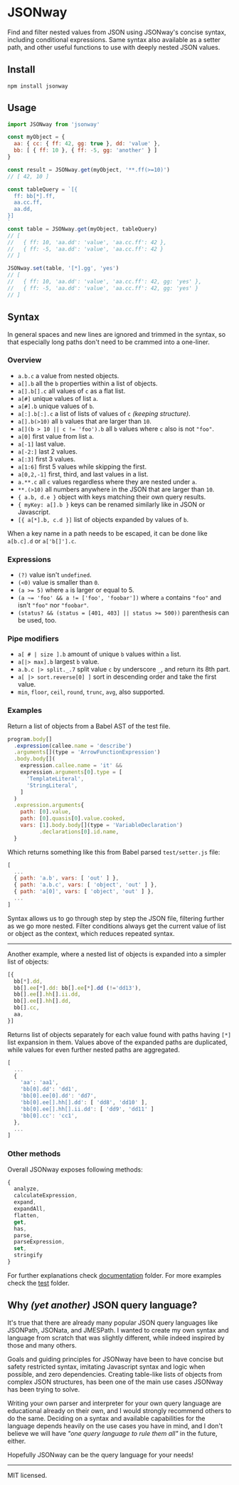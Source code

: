 # JSONway

Find and filter nested values from JSON using JSONway's concise syntax, including conditional expressions. Same syntax also available as a setter path, and other useful functions to use with deeply nested JSON values.

## Install

```
npm install jsonway
```

## Usage

```js
import JSONway from 'jsonway'

const myObject = {
  aa: { cc: { ff: 42, gg: true }, dd: 'value' },
  bb: [ { ff: 10 }, { ff: -5, gg: 'another' } ]
}

const result = JSONway.get(myObject, '**.ff(>=10)')
// [ 42, 10 ]

const tableQuery = `[{
  ff: bb[*].ff,
  aa.cc.ff,
  aa.dd,
}]
`
const table = JSONway.get(myObject, tableQuery)
// [
//   { ff: 10, 'aa.dd': 'value', 'aa.cc.ff': 42 },
//   { ff: -5, 'aa.dd': 'value', 'aa.cc.ff': 42 }
// ]

JSONway.set(table, '[*].gg', 'yes')
// [
//   { ff: 10, 'aa.dd': 'value', 'aa.cc.ff': 42, gg: 'yes' },
//   { ff: -5, 'aa.dd': 'value', 'aa.cc.ff': 42, gg: 'yes' }
// ]
```

## Syntax

In general spaces and new lines are ignored and trimmed in the syntax, so that especially long paths don't need to be crammed into a one-liner.

### Overview

- `a.b.c` a value from nested objects.
- `a[].b` all the `b` properties within a list of objects.
- `a[].b[].c` all values of `c` as a flat list.
- `a[#]` unique values of list `a`.
- `a[#].b` unique values of `b`.
- `a[:].b[:].c` a list of lists of values of `c` *(keeping structure)*.
- `a[].b(>10)` all `b` values that are larger than `10`.
- `a[](b > 10 || c != 'foo').b` all `b` values where `c` also is not `"foo"`.
- `a[0]` first value from list `a`.
- `a[-1]` last value.
- `a[-2:]` last 2 values.
- `a[:3]` first 3 values.
- `a[1:6]` first 5 values while skipping the first.
- `a[0,2,-1]` first, third, and last values in a list.
- `a.**.c` all `c` values regardless where they are nested under `a`.
- `**.(>10)` all numbers anywhere in the JSON that are larger than `10`.
- `{ a.b, d.e }` object with keys matching their own query results.
- `{ myKey: a[].b }` keys can be renamed similarly like in JSON or Javascript.
- `[{ a[*].b, c.d }]` list of objects expanded by values of `b`.

When a key name in a path needs to be escaped, it can be done like `a[b.c].d` or `a['b[]'].c`.

### Expressions

- `(?)` value isn't `undefined`.
- `(<0)` value is smaller than `0`.
- `(a >= 5)` where `a` is larger or equal to 5.
- `(a ~= 'foo' && a != ['foo', 'foobar'])` where `a` contains `"foo"` and isn't `"foo"` nor `"foobar"`.
- `(status? && (status = [401, 403] || status >= 500))` parenthesis can be used, too.

### Pipe modifiers

- `a[ # | size ].b` amount of unique `b` values within `a` list.
- `a[|> max].b` largest `b` value.
- `a.b.c |> split._.7` split value `c` by underscore `_`, and return its 8th part.
- `a[ |> sort.reverse[0] ]` sort in descending order and take the first value.
- `min`, `floor`, `ceil`, `round`, `trunc`, `avg`, also supported.

### Examples

Return a list of objects from a Babel AST of the test file.

```js
program.body[]
  .expression(callee.name = 'describe')
  .arguments[](type = 'ArrowFunctionExpression')
  .body.body[](
    expression.callee.name = 'it' &&
    expression.arguments[0].type = [
      'TemplateLiteral',
      'StringLiteral',
    ]
  )
  .expression.arguments{
    path: [0].value,
    path: [0].quasis[0].value.cooked,
    vars: [1].body.body[](type = 'VariableDeclaration')
          .declarations[0].id.name,
  }
```

Which returns something like this from Babel parsed `test/setter.js` file:

```js
[
  ...
  { path: 'a.b', vars: [ 'out' ] },
  { path: 'a.b.c', vars: [ 'object', 'out' ] },
  { path: 'a[0]', vars: [ 'object', 'out' ] },
  ...
]
```

Syntax allows us to go through step by step the JSON file, filtering further as we go more nested. Filter conditions always get the current value of list or object as the context, which reduces repeated syntax.

---

Another example, where a nested list of objects is expanded into a simpler list of objects:

```js
[{
  bb[*].dd,
  bb[].ee[*].dd: bb[].ee[*].dd (!='dd13'),
  bb[].ee[].hh[].ii.dd,
  bb[].ee[].hh[].dd,
  bb[].cc,
  aa,
}]
```

Returns list of objects separately for each value found with paths having `[*]` list expansion in them. Values above of the expanded paths are duplicated, while values for even further nested paths are aggregated.

```js
[
  ...
  {
    'aa': 'aa1',
    'bb[0].dd': 'dd1',
    'bb[0].ee[0].dd': 'dd7',
    'bb[0].ee[].hh[].dd': [ 'dd8', 'dd10' ],
    'bb[0].ee[].hh[].ii.dd': [ 'dd9', 'dd11' ]
    'bb[0].cc': 'cc1',
  },
  ...
]
```

### Other methods

Overall JSONway exposes following methods:

```js
{
  analyze,
  calculateExpression,
  expand,
  expandAll,
  flatten,
  get,
  has,
  parse,
  parseExpression,
  set,
  stringify
}
```

For further explanations check [documentation](./docs/) folder. For more examples check the [test](./test/) folder.

## Why *(yet another)* JSON query language?

It's true that there are already many popular JSON query languages like JSONPath, JSONata, and JMESPath. I wanted to create my own syntax and language from scratch that was slightly different, while indeed inspired by those and many others.

Goals and guiding principles for JSONway have been to have concise but safety restricted syntax, imitating Javascript syntax and logic when possible, and zero dependencies. Creating table-like lists of objects from complex JSON structures, has been one of the main use cases JSONway has been trying to solve.

Writing your own parser and interpreter for your own query language are educational already on their own, and I would strongly recommend others to do the same. Deciding on a syntax and available capabilities for the language depends heavily on the use cases you have in mind, and I don't believe we will have *"one query language to rule them all"* in the future, either.

Hopefully JSONway can be the query language for your needs!

---

MIT licensed.
